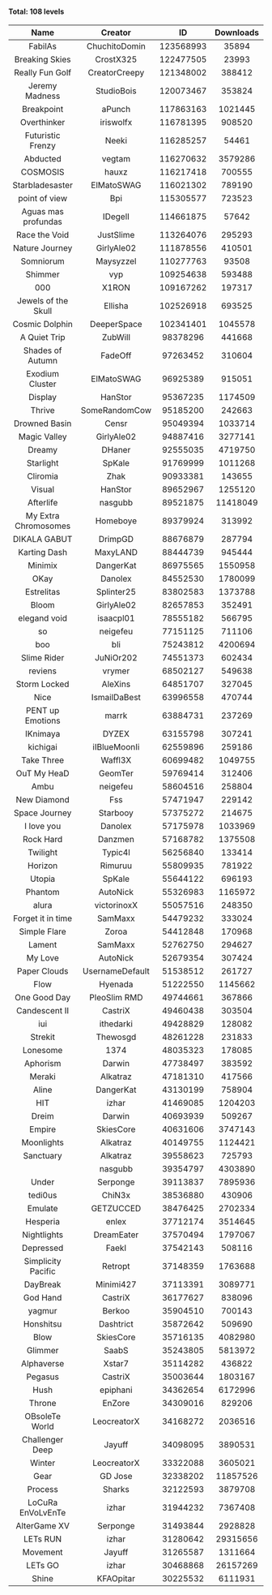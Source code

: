 #### Total: 108 levels

| Name | Creator | ID | Downloads | Likes |
|:---:|:---:|:---:|:---:|:---:|
| FabilAs | ChuchitoDomin | 123568993 | 35894 | 2447
| Breaking Skies | CrostX325 | 122477505 | 23993 | 1821
| Really Fun Golf | CreatorCreepy | 121348002 | 388412 | 15213
| Jeremy Madness | StudioBois | 120073467 | 353824 | 19960
| Breakpoint  | aPunch | 117863163 | 1021445 | 83175
| Overthinker | iriswolfx | 116781395 | 908520 | 67850
| Futuristic Frenzy | Neeki | 116285257 | 54461 | 1873
| Abducted | vegtam | 116270632 | 3579286 | 182466
| COSMOSIS | hauxz | 116217418 | 700555 | 40767
| Starbladesaster | ElMatoSWAG | 116021302 | 789190 | 67624
| point of view        | Bpi | 115305577 | 723523 | 53301
| Aguas mas profundas | IDegelI | 114661875 | 57642 | 2254
| Race the Void | JustSlime | 113264076 | 295293 | 13030
| Nature Journey | GirlyAle02 | 111878556 | 410501 | 20558
| Somniorum | Maysyzzel | 110277763 | 93508 | 4587
| Shimmer | vyp | 109254638 | 593488 | 48783
| 000 | X1RON | 109167262 | 197317 | 8034
| Jewels of the Skull | Ellisha | 102526918 | 693525 | 28909
| Cosmic Dolphin | DeeperSpace | 102341401 | 1045578 | 79553
| A Quiet Trip | ZubWill | 98378296 | 441668 | 34887
| Shades of Autumn | FadeOff | 97263452 | 310604 | 18044
| Exodium Cluster | ElMatoSWAG | 96925389 | 915051 | 91090
| Display | HanStor | 95367235 | 1174509 | 106651
| Thrive | SomeRandomCow | 95185200 | 242663 | 16108
| Drowned Basin | Censr | 95049394 | 1033714 | 98452
| Magic Valley | GirlyAle02 | 94887416 | 3277141 | 297157
| Dreamy | DHaner | 92555035 | 4719750 | 386621
| Starlight | SpKale | 91769999 | 1011268 | 103987
| Cliromia | Zhak | 90933381 | 143655 | 12419
| Visual | HanStor | 89652967 | 1255120 | 105473
| Afterlife | nasgubb | 89521875 | 11418049 | 657854
| My Extra Chromosomes | Homeboye | 89379924 | 313992 | 22954
| DIKALA GABUT | DrimpGD | 88676879 | 287794 | 18291
| Karting Dash | MaxyLAND | 88444739 | 945444 | 62594
| Minimix | DangerKat | 86975565 | 1550958 | 121513
| OKay | Danolex | 84552530 | 1780099 | 151404
| Estrelitas | Splinter25 | 83802583 | 1373788 | 114348
| Bloom | GirlyAle02 | 82657853 | 352491 | 30979
| elegand void | isaacpl01 | 78555182 | 566795 | 37621
| so | neigefeu | 77151125 | 711106 | 41608
| boo | bli | 75243812 | 4200694 | 273933
| Slime Rider | JuNiOr202 | 74551373 | 602434 | 32705
| reviens | vrymer | 68502127 | 549638 | 34415
| Storm Locked | AleXins | 64851707 | 327045 | 25399
| Nice | IsmailDaBest | 63996558 | 470744 | 26631
| PENT up Emotions | marrk | 63884731 | 237269 | 15516
| IKnimaya | DYZEX | 63155798 | 307241 | 21278
| kichigai | iIBlueMoonIi | 62559896 | 259186 | 11659
| Take Three | Waffl3X | 60699482 | 1049755 | 91821
| OuT My HeaD | GeomTer | 59769414 | 312406 | 21459
| Ambu | neigefeu | 58604516 | 258804 | 24207
| New Diamond | Fss | 57471947 | 229142 | 17089
| Space Journey | Starbooy | 57375272 | 214675 | 15580
| I love you | Danolex | 57175978 | 1033969 | 108167
| Rock Hard | Danzmen | 57168782 | 1375508 | 80017
| Twilight | Typic4l | 56256840 | 133414 | 10781
| Horizon | Rimuruu | 55809935 | 781922 | 83809
| Utopia | SpKale | 55644122 | 696193 | 68758
| Phantom | AutoNick | 55326983 | 1165972 | 78263
| alura | victorinoxX | 55057516 | 248350 | 19770
| Forget it in time | SamMaxx | 54479232 | 333024 | 25860
| Simple Flare | Zoroa | 54412848 | 170968 | 23212
| Lament | SamMaxx | 52762750 | 294627 | 34239
| My Love | AutoNick | 52679354 | 307424 | 30475
| Paper Clouds | UsernameDefault | 51538512 | 261727 | 31918
| Flow | Hyenada | 51222550 | 1145662 | 121995
| One Good Day | PleoSlim RMD | 49744661 | 367866 | 38805
| Candescent II | CastriX | 49460438 | 303504 | 38748
| iui | ithedarki | 49428829 | 128082 | 17984
| Strekit | Thewosgd | 48261228 | 231833 | 31908
| Lonesome | 1374 | 48035323 | 178085 | 22756
| Aphorism | Darwin | 47738497 | 383592 | 48852
| Meraki | Alkatraz | 47181310 | 417566 | 48174
| Aline | DangerKat | 43130199 | 758904 | 78755
| HIT | izhar | 41469085 | 1204203 | 115570
| Dreim | Darwin | 40693939 | 509267 | 60477
| Empire | SkiesCore | 40631606 | 3747143 | 338558
| Moonlights | Alkatraz | 40149755 | 1124421 | 85848
| Sanctuary | Alkatraz | 39558623 | 725793 | 90569
|   | nasgubb | 39354797 | 4303890 | 295080
| Under | Serponge | 39113837 | 7895936 | 596098
| tedi0us | ChiN3x | 38536880 | 430906 | 54099
| Emulate | GETZUCCED | 38476425 | 2702334 | 247054
| Hesperia | enlex | 37712174 | 3514645 | 241124
| Nightlights | DreamEater | 37570494 | 1797067 | 160460
| Depressed | FaekI | 37542143 | 508116 | 67751
| Simplicity Pacific | Retropt | 37148359 | 1763688 | 180798
| DayBreak | Minimi427 | 37113391 | 3089771 | 302035
| God Hand | CastriX | 36177627 | 838096 | 102928
| yagmur | Berkoo | 35904510 | 700143 | 86011
| Honshitsu | Dashtrict | 35872642 | 509690 | 80916
| Blow | SkiesCore | 35716135 | 4082980 | 373452
| Glimmer | SaabS | 35243805 | 5813972 | 432884
| Alphaverse | Xstar7 | 35114282 | 436822 | 72495
| Pegasus | CastriX | 35003644 | 1803167 | 210017
| Hush | epiphani | 34362654 | 6172996 | 470955
| Throne | EnZore | 34309016 | 829206 | 102529
| OBsoleTe World | LeocreatorX | 34168272 | 2036516 | 194983
| Challenger Deep | Jayuff | 34098095 | 3890531 | 210801
| Winter | LeocreatorX | 33322088 | 3605021 | 346672
| Gear | GD Jose | 32338202 | 11857526 | 1344651
| Process | Sharks | 32122593 | 3879708 | 451391
| LoCuRa EnVoLvEnTe | izhar | 31944232 | 7367408 | 715011
| AlterGame XV | Serponge | 31493844 | 2928828 | 247045
| LETs  RUN | izhar | 31280642 | 29315656 | 2658158
| Movement | Jayuff | 31265587 | 1311664 | 147857
| LETs GO | izhar | 30468868 | 26157269 | 2225215
| Shine | KFAOpitar | 30225532 | 6111931 | 629443

